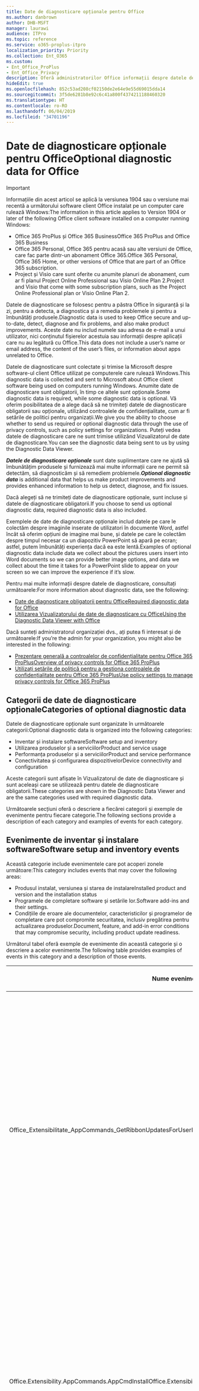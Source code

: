 ```yaml
---
title: Date de diagnosticare opționale pentru Office
ms.author: danbrown
author: DHB-MSFT
manager: laurawi
audience: ITPro
ms.topic: reference
ms.service: o365-proplus-itpro
localization_priority: Priority
ms.collection: Ent_O365
ms.custom:
- Ent_Office_ProPlus
- Ent_Office_Privacy
description: Oferă administratorilor Office informații despre datele de diagnosticare opționale din Office, inclusiv exemple de evenimente.
hideEdit: true
ms.openlocfilehash: 852c53ad208cf02150de2e64e9e55d69015dda14
ms.sourcegitcommit: 3f5de6281b8e92c6c41a800f4374211188460320
ms.translationtype: HT
ms.contentlocale: ro-RO
ms.lasthandoff: 06/04/2019
ms.locfileid: "34701196"
---
```

# <a name="optional-diagnostic-data-for-office"></a><span data-ttu-id="d9c41-103">Date de diagnosticare opționale pentru Office</span><span class="sxs-lookup"><span data-stu-id="d9c41-103">Optional diagnostic data for Office</span></span>

> [!IMPORTANT]
> <span data-ttu-id="d9c41-104">Informațiile din acest articol se aplică la versiunea 1904 sau o versiune mai recentă a următorului software client Office instalat pe un computer care rulează Windows:</span><span class="sxs-lookup"><span data-stu-id="d9c41-104">The information in this article applies to Version 1904 or later of the following Office client software installed on a computer running Windows:</span></span>
> - <span data-ttu-id="d9c41-105">Office 365 ProPlus și Office 365 Business</span><span class="sxs-lookup"><span data-stu-id="d9c41-105">Office 365 ProPlus and Office 365 Business</span></span>
> - <span data-ttu-id="d9c41-106">Office 365 Personal, Office 365 pentru acasă sau alte versiuni de Office, care fac parte dintr-un abonament Office 365.</span><span class="sxs-lookup"><span data-stu-id="d9c41-106">Office 365 Personal, Office 365 Home, or other versions of Office that are part of an Office 365 subscription.</span></span>
> - <span data-ttu-id="d9c41-107">Project și Visio care sunt oferite cu anumite planuri de abonament, cum ar fi planul Project Online Professional sau Visio Online Plan 2.</span><span class="sxs-lookup"><span data-stu-id="d9c41-107">Project and Visio that come with some subscription plans, such as the Project Online Professional plan or Visio Online Plan 2.</span></span>

<span data-ttu-id="d9c41-108">Datele de diagnosticare se folosesc pentru a păstra Office în siguranță și la zi, pentru a detecta, a diagnostica și a remedia problemele și pentru a îmbunătăți produsele.</span><span class="sxs-lookup"><span data-stu-id="d9c41-108">Diagnostic data is used to keep Office secure and up-to-date, detect, diagnose and fix problems, and also make product improvements.</span></span> <span data-ttu-id="d9c41-109">Aceste date nu includ numele sau adresa de e-mail a unui utilizator, nici conținutul fișierelor acestuia sau informații despre aplicații care nu au legătură cu Office.</span><span class="sxs-lookup"><span data-stu-id="d9c41-109">This data does not include a user’s name or email address, the content of the user’s files, or information about apps unrelated to Office.</span></span>

<span data-ttu-id="d9c41-110">Datele de diagnosticare sunt colectate și trimise la Microsoft despre software-ul client Office utilizat pe computerele care rulează Windows.</span><span class="sxs-lookup"><span data-stu-id="d9c41-110">This diagnostic data is collected and sent to Microsoft about Office client software being used on computers running Windows.</span></span> <span data-ttu-id="d9c41-111">Anumite date de diagnosticare sunt obligatorii, în timp ce altele sunt opționale.</span><span class="sxs-lookup"><span data-stu-id="d9c41-111">Some diagnostic data is required, while some diagnostic data is optional.</span></span> <span data-ttu-id="d9c41-112">Vă oferim posibilitatea de a alege dacă să ne trimiteți datele de diagnosticare obligatorii sau opționale, utilizând controalele de confidențialitate, cum ar fi setările de politici pentru organizații.</span><span class="sxs-lookup"><span data-stu-id="d9c41-112">We give you the ability to choose whether to send us required or optional diagnostic data through the use of privacy controls, such as policy settings for organizations.</span></span> <span data-ttu-id="d9c41-113">Puteți vedea datele de diagnosticare care ne sunt trimise utilizând Vizualizatorul de date de diagnosticare.</span><span class="sxs-lookup"><span data-stu-id="d9c41-113">You can see the diagnostic data being sent to us by using the Diagnostic Data Viewer.</span></span>

<span data-ttu-id="d9c41-114">***Datele de diagnosticare opționale*** sunt date suplimentare care ne ajută să îmbunătățim produsele și furnizează mai multe informații care ne permit să detectăm, să diagnosticăm și să remediem problemele.</span><span class="sxs-lookup"><span data-stu-id="d9c41-114">***Optional diagnostic data*** is additional data that helps us make product improvements and provides enhanced information to help us detect, diagnose, and fix issues.</span></span>

<span data-ttu-id="d9c41-115">Dacă alegeți să ne trimiteți date de diagnosticare opționale, sunt incluse și datele de diagnosticare obligatorii.</span><span class="sxs-lookup"><span data-stu-id="d9c41-115">If you choose to send us optional diagnostic data, required diagnostic data is also included.</span></span>

<span data-ttu-id="d9c41-116">Exemplele de date de diagnosticare opționale includ datele pe care le colectăm despre imaginile inserate de utilizatori în documente Word, astfel încât să oferim opțiuni de imagine mai bune, și datele pe care le colectăm despre timpul necesar ca un diapozitiv PowerPoint să apară pe ecran; astfel, putem îmbunătăți experiența dacă ea este lentă.</span><span class="sxs-lookup"><span data-stu-id="d9c41-116">Examples of optional diagnostic data include data we collect about the pictures users insert into Word documents so we can provide better image options, and data we collect about the time it takes for a PowerPoint slide to appear on your screen so we can improve the experience if it’s slow.</span></span>

<span data-ttu-id="d9c41-117">Pentru mai multe informații despre datele de diagnosticare, consultați următoarele:</span><span class="sxs-lookup"><span data-stu-id="d9c41-117">For more information about diagnostic data, see the following:</span></span>

- [<span data-ttu-id="d9c41-118">Date de diagnosticare obligatorii pentru Office</span><span class="sxs-lookup"><span data-stu-id="d9c41-118">Required diagnostic data for Office</span></span>](required-diagnostic-data.md)
- [<span data-ttu-id="d9c41-119">Utilizarea Vizualizatorului de date de diagnosticare cu Office</span><span class="sxs-lookup"><span data-stu-id="d9c41-119">Using the Diagnostic Data Viewer with Office</span></span>](https://support.office.com/article/cf761ce9-d805-4c60-a339-4e07f3182855)

<span data-ttu-id="d9c41-120">Dacă sunteți administratorul organizației dvs., ați putea fi interesat și de următoarele:</span><span class="sxs-lookup"><span data-stu-id="d9c41-120">If you’re the admin for your organization, you might also be interested in the following:</span></span>

- [<span data-ttu-id="d9c41-121">Prezentare generală a controalelor de confidențialitate pentru Office 365 ProPlus</span><span class="sxs-lookup"><span data-stu-id="d9c41-121">Overview of privacy controls for Office 365 ProPlus</span></span>](overview-privacy-controls.md)
- [<span data-ttu-id="d9c41-122">Utilizați setările de politică pentru a gestiona controalele de confidențialitate pentru Office 365 ProPlus</span><span class="sxs-lookup"><span data-stu-id="d9c41-122">Use policy settings to manage privacy controls for Office 365 ProPlus</span></span>](manage-privacy-controls.md)

## <a name="categories-of-optional-diagnostic-data"></a><span data-ttu-id="d9c41-123">Categorii de date de diagnosticare opționale</span><span class="sxs-lookup"><span data-stu-id="d9c41-123">Categories of optional diagnostic data</span></span>

<span data-ttu-id="d9c41-124">Datele de diagnosticare opționale sunt organizate în următoarele categorii:</span><span class="sxs-lookup"><span data-stu-id="d9c41-124">Optional diagnostic data is organized into the following categories:</span></span>

- <span data-ttu-id="d9c41-125">Inventar și instalare software</span><span class="sxs-lookup"><span data-stu-id="d9c41-125">Software setup and inventory</span></span>
- <span data-ttu-id="d9c41-126">Utilizarea produselor și a serviciilor</span><span class="sxs-lookup"><span data-stu-id="d9c41-126">Product and service usage</span></span>
- <span data-ttu-id="d9c41-127">Performanța produselor și a serviciilor</span><span class="sxs-lookup"><span data-stu-id="d9c41-127">Product and service performance</span></span>
- <span data-ttu-id="d9c41-128">Conectivitatea și configurarea dispozitivelor</span><span class="sxs-lookup"><span data-stu-id="d9c41-128">Device connectivity and configuration</span></span>

<span data-ttu-id="d9c41-129">Aceste categorii sunt afișate în Vizualizatorul de date de diagnosticare și sunt aceleași care se utilizează pentru datele de diagnosticare obligatorii.</span><span class="sxs-lookup"><span data-stu-id="d9c41-129">These categories are shown in the Diagnostic Data Viewer and are the same categories used with required diagnostic data.</span></span>

<span data-ttu-id="d9c41-130">Următoarele secțiuni oferă o descriere a fiecărei categorii și exemple de evenimente pentru fiecare categorie.</span><span class="sxs-lookup"><span data-stu-id="d9c41-130">The following sections provide a description of each category and examples of events for each category.</span></span>

## <a name="software-setup-and-inventory-events"></a><span data-ttu-id="d9c41-131">Evenimente de inventar și instalare software</span><span class="sxs-lookup"><span data-stu-id="d9c41-131">Software setup and inventory events</span></span>

<span data-ttu-id="d9c41-132">Această categorie include evenimentele care pot acoperi zonele următoare:</span><span class="sxs-lookup"><span data-stu-id="d9c41-132">This category includes events that may cover the following areas:</span></span>

- <span data-ttu-id="d9c41-133">Produsul instalat, versiunea și starea de instalare</span><span class="sxs-lookup"><span data-stu-id="d9c41-133">Installed product and version and the installation status</span></span>
- <span data-ttu-id="d9c41-134">Programele de completare software și setările lor.</span><span class="sxs-lookup"><span data-stu-id="d9c41-134">Software add-ins and their settings.</span></span>
- <span data-ttu-id="d9c41-135">Condițiile de eroare ale documentelor, caracteristicilor și programelor de completare care pot compromite securitatea, inclusiv pregătirea pentru actualizarea produselor.</span><span class="sxs-lookup"><span data-stu-id="d9c41-135">Document, feature, and add-in error conditions that may compromise security, including product update readiness.</span></span>

<span data-ttu-id="d9c41-136">Următorul tabel oferă exemple de evenimente din această categorie și o descriere a acelor evenimente.</span><span class="sxs-lookup"><span data-stu-id="d9c41-136">The following table provides examples of events in this category and a description of those events.</span></span>

| <span data-ttu-id="d9c41-137">**Nume eveniment**</span><span class="sxs-lookup"><span data-stu-id="d9c41-137">**Event name**</span></span>   | <span data-ttu-id="d9c41-138">**Descriere eveniment**</span><span class="sxs-lookup"><span data-stu-id="d9c41-138">**Event description**</span></span>  |
| ---- | ---- |
| <span data-ttu-id="d9c41-139">Office\_Extensibilitate\_AppCommands\_GetRibbonUpdatesForUserId</span><span class="sxs-lookup"><span data-stu-id="d9c41-139">Office\_Extensibility\_AppCommands\_GetRibbonUpdatesForUserId</span></span> | <span data-ttu-id="d9c41-140">Acest eveniment indică dacă Word actualizează cu succes panglica din Interfața de utilizator Word atunci când utilizatorul își schimbă identitatea.</span><span class="sxs-lookup"><span data-stu-id="d9c41-140">This event indicates whether Word successfully updates the Ribbon in the Word User Interface when the user changes their identity.</span></span> <span data-ttu-id="d9c41-141">Folosim acest eveniment pentru a detecta configurarea incorectă și alte probleme care ar afecta interfața de utilizator Office.</span><span class="sxs-lookup"><span data-stu-id="d9c41-141">We use this event to detect incorrect setup and other issues that would affect the Office user interface.</span></span> |
| <span data-ttu-id="d9c41-142">Office.Extensibility.AppCommands.AppCmdInstall</span><span class="sxs-lookup"><span data-stu-id="d9c41-142">Office.Extensibility.AppCommands.AppCmdInstall</span></span>   | <span data-ttu-id="d9c41-143">Acest eveniment oferă informații despre programul de completare Office instalat de utilizator, inclusiv ID-ul de aplicație, versiunea și compilarea sistemului de operare, succesul instalării și durata sa.</span><span class="sxs-lookup"><span data-stu-id="d9c41-143">This event provides information about the Office add-in that the user has installed, including app ID, operating system build and version, success of installation, and duration of install.</span></span>  |

## <a name="product-and-service-usage-events"></a><span data-ttu-id="d9c41-144">Evenimente privind utilizarea produselor și a serviciilor</span><span class="sxs-lookup"><span data-stu-id="d9c41-144">Product and service usage events</span></span>

<span data-ttu-id="d9c41-145">Această categorie include evenimentele care pot acoperi zonele următoare:</span><span class="sxs-lookup"><span data-stu-id="d9c41-145">This category includes events that may cover the following areas:</span></span>

- <span data-ttu-id="d9c41-146">Succesul funcționalității aplicației.</span><span class="sxs-lookup"><span data-stu-id="d9c41-146">Success of application functionality.</span></span> <span data-ttu-id="d9c41-147">Limitat la deschiderea și închiderea aplicației și a documentelor, editarea fișierelor și partajarea fișierelor (colaborare).</span><span class="sxs-lookup"><span data-stu-id="d9c41-147">Limited to opening and closing of the application and documents, file editing, and file sharing (collaboration).</span></span>
- <span data-ttu-id="d9c41-148">Stabilirea dacă au avut loc anumite evenimente de caracteristici, cum ar fi pornirea sau oprirea, și dacă respectiva caracteristică rulează.</span><span class="sxs-lookup"><span data-stu-id="d9c41-148">Determination if specific feature events have occurred, such as start or stop, and if feature is running.</span></span>
- <span data-ttu-id="d9c41-149">Caracteristici de accesibilitate în Office</span><span class="sxs-lookup"><span data-stu-id="d9c41-149">Office accessibility features</span></span>

<span data-ttu-id="d9c41-150">Următorul tabel oferă exemple de evenimente din această categorie și o descriere a acelor evenimente.</span><span class="sxs-lookup"><span data-stu-id="d9c41-150">The following table provides examples of events in this category and a description of those events.</span></span>

| <span data-ttu-id="d9c41-151">**Nume eveniment**</span><span class="sxs-lookup"><span data-stu-id="d9c41-151">**Event name**</span></span>   | <span data-ttu-id="d9c41-152">**Descriere eveniment**</span><span class="sxs-lookup"><span data-stu-id="d9c41-152">**Event description**</span></span>  |
| ------ | ------- |
| <span data-ttu-id="d9c41-153">Office.Word.Commanding.Highlight</span><span class="sxs-lookup"><span data-stu-id="d9c41-153">Office.Word.Commanding.Highlight</span></span>  | <span data-ttu-id="d9c41-154">Acest eveniment indică faptul că Word a executat comanda pentru a evidenția textul.</span><span class="sxs-lookup"><span data-stu-id="d9c41-154">This event indicates Word has executed the command to highlight text.</span></span> <span data-ttu-id="d9c41-155">Utilizăm acest eveniment pentru a detecta erorile din comanda de evidențiere text.</span><span class="sxs-lookup"><span data-stu-id="d9c41-155">We use this event to detect errors in the text-highlight command.</span></span>  |
| <span data-ttu-id="d9c41-156">Office.Translator.AddInLoaded</span><span class="sxs-lookup"><span data-stu-id="d9c41-156">Office.Translator.AddInLoaded</span></span>   | <span data-ttu-id="d9c41-157">Un mesaj repetat care indică faptul că respectiva caracteristică Traducător s-a încărcat și s-a redat cu succes.</span><span class="sxs-lookup"><span data-stu-id="d9c41-157">A heartbeat to indicate that the translator feature has been loaded and rendered successfully.</span></span>  |
| <span data-ttu-id="d9c41-158">Office.Graphics.InsertPictureCommandActivity</span><span class="sxs-lookup"><span data-stu-id="d9c41-158">Office.Graphics.InsertPictureCommandActivity</span></span>  | <span data-ttu-id="d9c41-159">Urmărește succesul sau eșecul caracteristicii Inserare imagine și raportează detalii privind tipurile de imagini inserate și din ce sursă.</span><span class="sxs-lookup"><span data-stu-id="d9c41-159">Tracks the success or failure of the Insert Picture feature, and also reports details of types of pictures inserted and from which source.</span></span>|
| <span data-ttu-id="d9c41-160">Office.PowerPoint.PPT.Desktop.SummaryZoomInsertionRule</span><span class="sxs-lookup"><span data-stu-id="d9c41-160">Office.PowerPoint.PPT.Desktop.SummaryZoomInsertionRule</span></span>   | <span data-ttu-id="d9c41-161">Acest eveniment determină dacă există secțiuni prezente într-un document atunci când utilizatorul inserează caracteristica Zoom de rezumat și dacă utilizatorul alege să șteargă secțiunile existente.</span><span class="sxs-lookup"><span data-stu-id="d9c41-161">This event determines if there are any sections present in a document when the user is inserting Summary Zoom and if the user chooses to delete existing sections.</span></span> |
| <span data-ttu-id="d9c41-162">Office.Security.SecureReaderHost.ProtectedViewValidation</span><span class="sxs-lookup"><span data-stu-id="d9c41-162">Office.Security.SecureReaderHost.ProtectedViewValidation</span></span> | <span data-ttu-id="d9c41-163">Urmărește când și de ce se deschide un fișier în Vizualizarea protejată.</span><span class="sxs-lookup"><span data-stu-id="d9c41-163">Tracks when and why a file is opened in Protected View.</span></span> <span data-ttu-id="d9c41-164">Se folosește pentru a diagnostica anumite situații în care Vizualizarea protejată poate să nu fie corect declanșată, pentru a vă asigura că această caracteristică funcționează corect.</span><span class="sxs-lookup"><span data-stu-id="d9c41-164">Used to diagnose conditions where Protected View may not be correctly triggered to ensure the feature is working properly.</span></span> |

## <a name="product-and-service-performance-events"></a><span data-ttu-id="d9c41-165">Evenimente privind performanța produselor și a serviciilor</span><span class="sxs-lookup"><span data-stu-id="d9c41-165">Product and service performance events</span></span>

<span data-ttu-id="d9c41-166">Această categorie include evenimentele care pot acoperi zonele următoare:</span><span class="sxs-lookup"><span data-stu-id="d9c41-166">This category includes events that may cover the following areas:</span></span>

- <span data-ttu-id="d9c41-167">Ieșirile neașteptate ale aplicației (blocări) și starea aplicației atunci când se întâmplă acest lucru.</span><span class="sxs-lookup"><span data-stu-id="d9c41-167">Unexpected application exits (crashes) and the state of the application when that happens.</span></span>
- <span data-ttu-id="d9c41-168">Timpii de răspuns slabi sau performanțele scăzute pentru scenarii precum pornirea aplicației sau deschiderea unui fișier.</span><span class="sxs-lookup"><span data-stu-id="d9c41-168">Poor response time or performance for scenarios such as application start up or opening a file.</span></span>
- <span data-ttu-id="d9c41-169">Erorile în funcționalitatea unei caracteristici sau a unei experiențe de utilizator.</span><span class="sxs-lookup"><span data-stu-id="d9c41-169">Errors in functionality of a feature or user experience.</span></span>

<span data-ttu-id="d9c41-170">Următorul tabel oferă exemple de evenimente din această categorie și o descriere a acelor evenimente.</span><span class="sxs-lookup"><span data-stu-id="d9c41-170">The following table provides examples of events in this category and a description of those events.</span></span>

| <span data-ttu-id="d9c41-171">**Nume eveniment**</span><span class="sxs-lookup"><span data-stu-id="d9c41-171">**Event name**</span></span>    | <span data-ttu-id="d9c41-172">**Descriere eveniment**</span><span class="sxs-lookup"><span data-stu-id="d9c41-172">**Event description**</span></span>   |
| --------------- | -------------- |
| <span data-ttu-id="d9c41-173">Office\_Word\_Word\_CoreSaveTime100ns</span><span class="sxs-lookup"><span data-stu-id="d9c41-173">Office\_Word\_Word\_CoreSaveTime100ns</span></span>     | <span data-ttu-id="d9c41-174">Acest eveniment înregistrează performanța unei activități de salvare a documentelor în Word.</span><span class="sxs-lookup"><span data-stu-id="d9c41-174">This event logs the performance of a document save activity by Word.</span></span> <span data-ttu-id="d9c41-175">Utilizăm acest eveniment pentru a detecta erorile și problemele de performanță din activitatea de salvare a documentelor în Word.</span><span class="sxs-lookup"><span data-stu-id="d9c41-175">We use this event to detect errors and performance issues in the Word save document activity.</span></span>|
| <span data-ttu-id="d9c41-176">Office.Identity.SignInForWamAccountAad</span><span class="sxs-lookup"><span data-stu-id="d9c41-176">Office.Identity.SignInForWamAccountAad</span></span>  | <span data-ttu-id="d9c41-177">Acest eveniment este trimis atunci când un utilizator este conectat la un cont Azure Active Directory cu biblioteca Web Account Manager (WAM).</span><span class="sxs-lookup"><span data-stu-id="d9c41-177">This event is sent when a user is signed in to an Azure Active Directory account with Web Account Manager (WAM) library.</span></span> <span data-ttu-id="d9c41-178">Acest eveniment trimite metadate, cum ar fi AppName, AppVersion și ErrorCode, dacă evenimentul nu a reușit.</span><span class="sxs-lookup"><span data-stu-id="d9c41-178">This event sends metadata such as AppName, AppVersion, and ErrorCode if the event failed.</span></span> |
| <span data-ttu-id="d9c41-179">Office.PowerPoint.PPT.Desktop.FileOpen.FirstSlideMasterThumbnailRenderTime</span><span class="sxs-lookup"><span data-stu-id="d9c41-179">Office.PowerPoint.PPT.Desktop.FileOpen.FirstSlideMasterThumbnailRenderTime</span></span> | <span data-ttu-id="d9c41-180">Acest eveniment colectează durata de timp necesară pentru a reda prima miniatură coordonator de diapozitive în PowerPoint.</span><span class="sxs-lookup"><span data-stu-id="d9c41-180">This event collects the length of time it takes to render the first slide master thumbnail in PowerPoint.</span></span>  |
| <span data-ttu-id="d9c41-181">Office.Extensibility.Diagnostics</span><span class="sxs-lookup"><span data-stu-id="d9c41-181">Office.Extensibility.Diagnostics</span></span>   | <span data-ttu-id="d9c41-182">Acest eveniment oferă informații generale de diagnosticare pentru programele de completare Office, cum ar fi rapoartele de eroare pentru depanare.</span><span class="sxs-lookup"><span data-stu-id="d9c41-182">This event provides general diagnostic information for Office add-ins, such as crash reports for debugging.</span></span>|

## <a name="device-connectivity-and-configuration-events"></a><span data-ttu-id="d9c41-183">Evenimente privind conectivitatea și configurarea dispozitivelor</span><span class="sxs-lookup"><span data-stu-id="d9c41-183">Device connectivity and configuration events</span></span>

<span data-ttu-id="d9c41-184">Această categorie include evenimentele care pot acoperi zonele următoare:</span><span class="sxs-lookup"><span data-stu-id="d9c41-184">This category includes events that may cover the following areas:</span></span>

- <span data-ttu-id="d9c41-185">Starea conexiunii la rețea și setările dispozitivelor, cum ar fi memoria.</span><span class="sxs-lookup"><span data-stu-id="d9c41-185">Network connection state and device settings, such as memory.</span></span>

<span data-ttu-id="d9c41-186">Următorul tabel oferă exemple de evenimente din această categorie și o descriere a acelor evenimente.</span><span class="sxs-lookup"><span data-stu-id="d9c41-186">The following table provides examples of events in this category and a description of those events.</span></span>

| <span data-ttu-id="d9c41-187">**Nume eveniment**</span><span class="sxs-lookup"><span data-stu-id="d9c41-187">**Event name**</span></span>                    | <span data-ttu-id="d9c41-188">**Descriere eveniment**</span><span class="sxs-lookup"><span data-stu-id="d9c41-188">**Event description**</span></span>                                                                                                                                                     |
| ------ | ----- |
| <span data-ttu-id="d9c41-189">Office\_Graphics\_ArtViewValidate</span><span class="sxs-lookup"><span data-stu-id="d9c41-189">Office\_Graphics\_ArtViewValidate</span></span> | <span data-ttu-id="d9c41-190">Acest eveniment înregistrează rezultatele Vizualizării grafice care acceptă Interfața de utilizator pentru elemente grafice.</span><span class="sxs-lookup"><span data-stu-id="d9c41-190">This event logs validation the results of Graphics View that supports Graphics User Interface.</span></span> <span data-ttu-id="d9c41-191">Folosim evenimentul pentru a colecta date de utilizare și de eroare despre redarea elementelor grafice.</span><span class="sxs-lookup"><span data-stu-id="d9c41-191">We use the event to collect usage and error data about graphics rendering.</span></span> |
| <span data-ttu-id="d9c41-192">Office.Graphics.ARCExceptionScope</span><span class="sxs-lookup"><span data-stu-id="d9c41-192">Office.Graphics.ARCExceptionScope</span></span> | <span data-ttu-id="d9c41-193">Acest eveniment urmărește erorile de redare provenite de la motorul de redare.</span><span class="sxs-lookup"><span data-stu-id="d9c41-193">This event tracks rendering failures coming from the rendering engine.</span></span> |
| <span data-ttu-id="d9c41-194">Office.Extensibility.ODPLatency</span><span class="sxs-lookup"><span data-stu-id="d9c41-194">Office.Extensibility.ODPLatency</span></span>   | <span data-ttu-id="d9c41-195">Acest eveniment oferă informații despre conexiunea de rețea și viteza utilizatorului.</span><span class="sxs-lookup"><span data-stu-id="d9c41-195">This event provides information about the user’s network connection and speed.</span></span>     |
